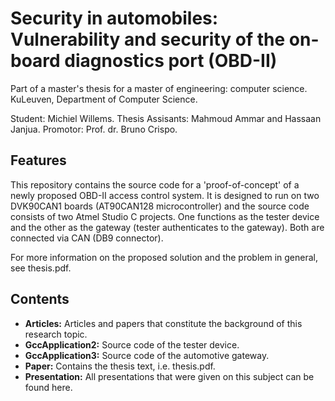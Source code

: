 # Security in automobiles: Vulnerability and security of the on-board diagnostics port (OBD-II)

Part of a master's thesis for a master of engineering: computer science.
KuLeuven, Department of Computer Science.

Student: Michiel Willems.
Thesis Assisants: Mahmoud Ammar and Hassaan Janjua.
Promotor: Prof. dr. Bruno Crispo.

## Features

This repository contains the source code for a 'proof-of-concept' of a newly proposed OBD-II access control system.
It is designed to run on two DVK90CAN1 boards (AT90CAN128 microcontroller) and the source code consists of two Atmel Studio C projects.
One functions as the tester device and the other as the gateway (tester authenticates to the gateway).
Both are connected via CAN (DB9 connector).

For more information on the proposed solution and the problem in general, see thesis.pdf.

## Contents
- **Articles:** Articles and papers that constitute the background of this research topic.
- **GccApplication2:** Source code of the tester device.
- **GccApplication3:** Source code of the automotive gateway.
- **Paper:** Contains the thesis text, i.e. thesis.pdf.
- **Presentation:** All presentations that were given on this subject can be found here.

